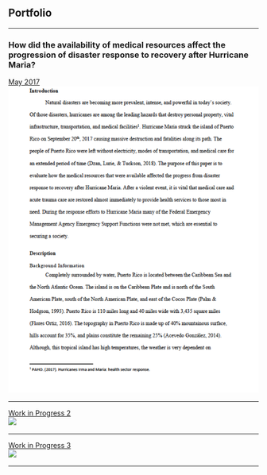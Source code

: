 ## Portfolio

---

### How did the availability of medical resources affect the progression of disaster response to recovery after Hurricane Maria? 

[May 2017](/sample_page)
<br>
<img src="images/Screen Shot 2021-02-14 at 6.54.25 PM.png"/>
<br>

---
[Work in Progress 2](/pdf/sample_presentation.pdf)
<br>
<img src="images/dummy_thumbnail.jpg?raw=true"/>

---
[Work in Progress 3](http://example.com/)
<br>
<img src="images/dummy_thumbnail.jpg?raw=true"/>

---





